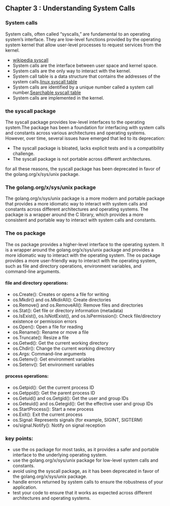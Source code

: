 ## Chapter 3 : Understanding System Calls
### System calls
System calls, often called “syscalls,” are fundamental to an operating system’s interface. 
They are low-level functions provided by the operating system kernel that allow user-level processes to request services from the kernel.
- [wikipedia syscall](https://en.wikipedia.org/wiki/System_call) 
- System calls are the interface between user space and kernel space.
- System calls are the only way to interact with the kernel.
- System call table is a data structure that contains the addresses of the system calls.[linux syscall table](https://elixir.bootlin.com/linux/v5.14/source/arch/x86/entry/syscalls/syscall_64.tbl)
- System calls are identified by a unique number called a system call number.[Searchable syscall table](https://filippo.io/linux-syscall-table/)
- System calls are implemented in the kernel.

### the syscall package
The syscall package provides low-level interfaces to the operating system.The package has been a foundation for interfacing with system calls and constants across various architectures and operating systems.
However, over time, several issues have emerged that led to its deprecation:
- The syscall package is bloated, lacks explicit tests and is a compatibility challenge.
- The syscall package is not portable across different architectures.

for all these reasons, the syscall package has been deprecated in favor of the golang.org/x/sys/unix package.

### The golang.org/x/sys/unix package
The golang.org/x/sys/unix package is a more modern and portable package that provides a more idiomatic way to interact with system calls and constants across different architectures and operating systems.
The package is a wrapper around the C library, which provides a more consistent and portable way to interact with system calls and constants.

### The  os package
The os package provides a higher-level interface to the operating system. 
It is a wrapper around the golang.org/x/sys/unix package and provides a more idiomatic way to interact with the operating system.
The os package provides a more user-friendly way to interact with the operating system, such as file and directory operations, environment variables, and command-line arguments.

#### file and directory operations:

+ os.Create(): Creates or opens a file for writing
+ os.Mkdir() and os.MkdirAll(): Create directories
+ os.Remove() and os.RemoveAll(): Remove files and directories
+ os.Stat(): Get file or directory information (metadata)
+ os.IsExist(), os.IsNotExist(), and os.IsPermission(): Check file/directory existence or permission errors
+ os.Open(): Open a file for reading
+ os.Rename(): Rename or move a file
+ os.Truncate(): Resize a file
+ os.Getwd(): Get the current working directory
+ os.Chdir(): Change the current working directory
+ os.Args: Command-line arguments
+ os.Getenv(): Get environment variables
+ os.Setenv(): Set environment variables

#### process operations:

+ os.Getpid(): Get the current process ID
+ os.Getppid(): Get the parent process ID
+ os.Getuid() and os.Getgid(): Get the user and group IDs
+ os.Geteuid() and os.Getegid(): Get the effective user and group IDs
+ os.StartProcess(): Start a new process
+ os.Exit(): Exit the current process
+ os.Signal: Represents signals (for example, SIGINT, SIGTERM)
+ os/signal.Notify(): Notify on signal reception

### key points:
+ use the os package for most tasks, as it provides a safer and portable interface to the underlying operating system.
+ use the golang.org/x/sys/unix package for low-level system calls and constants.
+ avoid using the syscall package, as it has been deprecated in favor of the golang.org/x/sys/unix package.
+ handle errors returned by system calls to ensure the robustness of your application.
+ test your code to ensure that it works as expected across different architectures and operating systems.